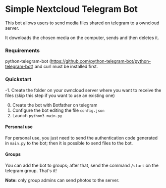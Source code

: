 # Simple Nextcloud Telegram Bot
This bot allows users to send media files shared on telegram to a owncloud server.

It downloads the chosen media on the computer, sends and then deletes it. 

### Requirements
python-telegram-bot (https://github.com/python-telegram-bot/python-telegram-bot) and curl must be installed first.

### Quickstart
-1. Create the folder on your owncloud server where you want to receive the files (skip this step if you want to use an existing one)

0. Create the bot with Botfather on telegram
1. Configure the bot editing the file `config.json`
2. Launch `python3 main.py`

#### Personal use
For personal use, you just need to send the authentication code generated in `main.py` to the bot; then it is possible to send files to the bot.

#### Groups
You can add the bot to groups; after that, send the command `/start` on the telegram group. That's it!
 
**Note:** only group admins can send photos to the server.


  


